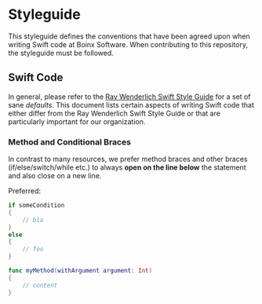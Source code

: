 #  Styleguide

This styleguide defines the conventions that have been agreed upon when writing Swift code at Boinx Software.
When contributing to this repository, the styleguide must be followed.

## Swift Code
In general, please refer to the [Ray Wenderlich Swift Style Guide](https://github.com/raywenderlich/swift-style-guide) for a set of sane *defaults*.
This document lists certain aspects of writing Swift code that either differ from the Ray Wenderlich Swift Style Guide or that are particularly important for our organization.

### Method and Conditional Braces
In contrast to many resources, we prefer method braces and other braces (if/else/switch/while etc.) to always **open on the line below** the statement and also close on a new line.

Preferred:

```swift
if someCondition
{
    // bla
}
else
{
    // foo
}

func myMethod(withArgument argument: Int)
{
    // content
}
```
